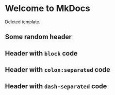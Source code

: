 # Welcome to MkDocs
Deleted template.

## Some random header

## Header with `block` code

## Header with `colon:separated` code

## Header with `dash-separated` code
